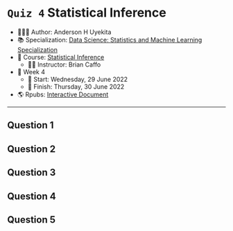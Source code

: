`Quiz 4` Statistical Inference
================

-   👨🏻‍💻 Author: Anderson H Uyekita
-   📚 Specialization: <a
    href="https://www.coursera.org/specializations/data-science-statistics-machine-learning"
    target="_blank" rel="noopener">Data Science: Statistics and Machine
    Learning Specialization</a>
-   📖 Course:
    <a href="https://www.coursera.org/learn/statistical-inference"
    target="_blank" rel="noopener">Statistical Inference</a>
    -   🧑‍🏫 Instructor: Brian Caffo
-   📆 Week 4
    -   🚦 Start: Wednesday, 29 June 2022
    -   🏁 Finish: Thursday, 30 June 2022
-   🌎 Rpubs: [Interactive
    Document](https://rpubs.com/AndersonUyekita/quiz-4_statistical-inference)

------------------------------------------------------------------------

## Question 1

## Question 2

## Question 3

## Question 4

## Question 5

